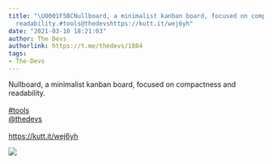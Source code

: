```yaml
---
title: "\U0001F5BCNullboard, a minimalist kanban board, focused on compactness and
  readability.#tools@thedevshttps://kutt.it/wej6yh"
date: "2021-03-10 18:21:03"
author: The Devs
authorlink: https://t.me/thedevs/1884
tags:
- The-Devs
---
```

<p>Nullboard, a minimalist kanban board, focused on compactness and readability.<br><br><a href="https://t.me/thedevs/1884?q=%23tools">#tools</a><br><a href="https://t.me/thedevs" target="_blank">@thedevs</a><br><br><a href="https://kutt.it/wej6yh" target="_blank" rel="noopener">https://kutt.it/wej6yh</a></p><img src="https://cdn4.telesco.pe/file/eWOxj8BwO6CXTHA7eDBPvA891z7UG20bqlUAWp08hRouGG59EiBBGhZW5tsJwy3uf1k3wHyqhElLvtQUn36mURzQ7-Irk4MjE_T0dO7Q9QWeIE2A0x3pOcsJlhM7ewbqUOHj6b-l0qImFtr_yLXakZVpvb_WPWa0ZS5ZlRvFtCV4e-K9RJ5_D-JosfhnSbsBs-cnGIR7W4zj20bHFCBgMJv5R7PyJY_dkXXdagX-ZCB9mPAbrTN7blmz7-eWxvshPsk_oGXhurv-6UojnSLqGyaAFUOomiO8-oqMkiOPcs-zDHEHFpOkTq5I0FC6q7zVd-JE7BXePDMaKV3lw-IxhA.jpg" referrerpolicy="no-referrer">